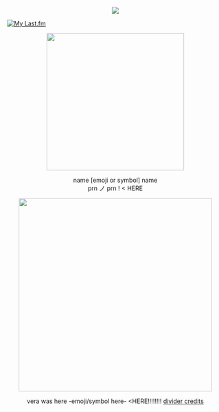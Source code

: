<p align="center"> <img src="https://komarev.com/ghpvc/?username=sleeptokens&label=TYPE_WHATEVER_HERE&style=plastic&color=64cccf" </p>

[![My Last.fm](https://lastfm-recently-played.vercel.app/api?user=marthluvr666&count=1&show_user=header&header_size=normal_stats_only&loved=true&loved_style=2&width=1000)](https://www.last.fm/user/marthluvr666)

<p align="center"> <img src="https://i.postimg.cc/VNsQKWRZ/rohan.png" width="320" </p> 

 <p align="center"> name [emoji or symbol] name <br> prn ノ prn ! < HERE

 <p align="center"> <img src="https://i.postimg.cc/x83XVPwJ/nene.png" width="450" </p>

 <div align="center">

vera was here -emoji/symbol here- <HERE!!!!!!!! [divider credits](https://www.tumblr.com/luigraphics/742500122247806976/minecraft-themed-banner-masks-if-you-like-or-use?source=share)
